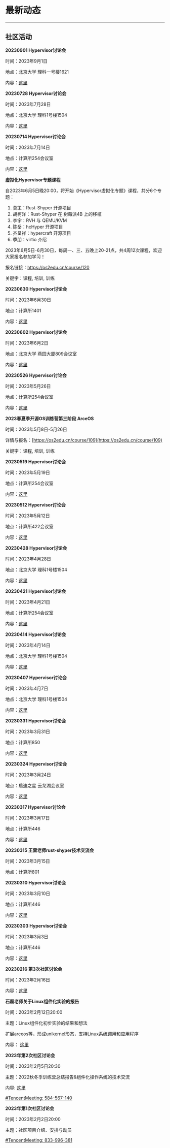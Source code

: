 # 最新动态

---

## <i class="fa-regular fa-calendar-check"></i> 社区活动

<i class="fa-solid fa-user-group"></i> **20230901 Hypervisor讨论会**

时间：2023年9月1日

地点：北京大学 理科一号楼1621

内容：[这里](https://maillist.syswonder.org/archives/list/hypervisor@syswonder.org/thread/AU7FMR2IG4Z55K3YQHCGYHTPOGNQIDCR/)

<i class="fa-solid fa-user-group"></i> **20230728 Hypervisor讨论会**

时间：2023年7月28日

地点：北京大学 理科1号楼1504

内容：[这里](https://maillist.syswonder.org/archives/list/hypervisor@syswonder.org/thread/JWNXJJ7VSM3PJ4RMMWBIL7ZC3ELSY24F/)

<i class="fa-solid fa-user-group"></i> **20230714 Hypervisor讨论会**

时间：2023年7月14日

地点：计算所254会议室

内容：[这里](https://maillist.syswonder.org/archives/list/hypervisor@syswonder.org/thread/BS4GRKN77SHDDUBO53W5GJ6PK4WFRQME/)

<i class="fas fa-spinner fa-pulse"></i> <i class="fa-solid fa-chalkboard-user"></i> **虚拟化Hypervisor专题课程**

自2023年6月5日晚20:00，将开始《Hypervisor虚拟化专题》课程，共分6个专题：

1. 莫策：Rust-Shyper 开源项目
2. 胡柯洋：Rust-Shyper 在 树莓派4B 上的移植
3. 李宇：RVH 与 QEMU/KVM
4. 陈岳：hcHyper 开源项目
5. 齐呈祥：hypercraft 开源项目
6. 季朋：virtio 介绍

2023年6月5日-6月30日，每周一、三、五晚上20-21点，共4周12次课程，欢迎大家报名参加学习！

报名链接：https://os2edu.cn/course/120

关键字：课程, 培训, 训练

<i class="fa-solid fa-user-group"></i> **20230630 Hypervisor讨论会**

时间：2023年6月30日

地点：计算所1401

内容：[这里](https://maillist.syswonder.org/archives/list/hypervisor@syswonder.org/thread/VVKCKRZXARM3URYRLQZYN5ZJONMFOBWD/)

<i class="fa-solid fa-user-group"></i> **20230602 Hypervisor讨论会**

时间：2023年6月2日

地点：北京大学 燕园大厦809会议室

内容：[这里](https://maillist.syswonder.org/archives/list/hypervisor@syswonder.org/thread/7QDVJZBRAURG27QWQBSHT3HMTDGJKF5M/)

<i class="fa-solid fa-user-group"></i> **20230526 Hypervisor讨论会**

时间：2023年5月26日

地点：计算所254会议室

内容：[这里](https://maillist.syswonder.org/archives/list/hypervisor@syswonder.org/thread/Q3JXZA27GR6K2FZBIH4S5O2BJHQ4NL2X/)

<i class="fa-solid fa-chalkboard-user"></i> **2023春夏季开源OS训练营第三阶段 ArceOS**

时间：2023年5月8日-5月26日

详情与报名：[https://os2edu.cn/course/109](https://os2edu.cn/course/109)

关键字：课程, 培训, 训练

<i class="fa-solid fa-user-group"></i> **20230519 Hypervisor讨论会**

时间：2023年5月19日

地点：计算所254会议室

内容：[这里](https://maillist.syswonder.org/archives/list/hypervisor@syswonder.org/thread/WWFWGW27FZQPZFBFPBYAR7R7WE4YQLFL/)

<i class="fa-solid fa-user-group"></i> **20230512 Hypervisor讨论会**

时间：2023年5月12日

地点：计算所422会议室

内容：[这里](https://maillist.syswonder.org/archives/list/hypervisor@syswonder.org/thread/Q5VGDD6ATGAUPKWALGLANHVJ4Y6P5WXU/)

<i class="fa-solid fa-user-group"></i> **20230428 Hypervisor讨论会**

时间：2023年4月28日

地点：北京大学 理科1号楼1504

内容：[这里](https://maillist.syswonder.org/archives/list/hypervisor@syswonder.org/thread/HAIOYZAROAJKRSBBDEXIUWCH5B37NITK/)

<i class="fa-solid fa-user-group"></i> **20230421 Hypervisor讨论会**

时间：2023年4月21日

地点：计算所254会议室

内容：[这里](https://maillist.syswonder.org/archives/list/hypervisor@syswonder.org/thread/DI7VM2ZF5P3BIGOZW3BEPE7XUOEUYGEX/)

<i class="fa-solid fa-user-group"></i> **20230414 Hypervisor讨论会**

时间：2023年4月14日

地点：北京大学 理科1号楼1504

内容：[这里](https://maillist.syswonder.org/archives/list/hypervisor@syswonder.org/thread/557LS7KMDBTL4DOP4IHX5PCTPQXOIHC4/)

<i class="fa-solid fa-user-group"></i> **20230407 Hypervisor讨论会**

时间：2023年4月7日

地点：北京大学 理科1号楼1504

内容：[这里](https://maillist.syswonder.org/archives/list/hypervisor@syswonder.org/thread/5UMVBROXVL75BGWUVR5KPK7KCKYSTEWF/)

<i class="fa-solid fa-user-group"></i> **20230331 Hypervisor讨论会**

时间：2023年3月31日

地点：计算所850

内容：[这里](https://maillist.syswonder.org/archives/list/hypervisor@syswonder.org/thread/MCS4JOBAOTN2TIRUPHORNN2MT5UZXQBN/)

<i class="fa-solid fa-user-group"></i> **20230324 Hypervisor讨论会**

时间：2023年3月24日

地点：启迪之星 云龙湖会议室

内容：[这里](https://maillist.syswonder.org/archives/list/hypervisor@syswonder.org/thread/H2N7LLOPLKCC3XHRXZJMIJIQSFPXAUNB/)

<i class="fa-solid fa-user-group"></i> **20230317 Hypervisor讨论会**

时间：2023年3月17日

地点：计算所446

内容：[这里](https://maillist.syswonder.org/archives/list/hypervisor@syswonder.org/thread/UURXNQSM4OZPXAPNX6QAARENUHHNJRGH/)

<i class="fa-solid fa-user-group"></i> **20230315 王雷老师rust-shyper技术交流会**

时间：2023年3月15日

地点：计算所801

<i class="fa-solid fa-user-group"></i> **20230310 Hypervisor讨论会**

时间：2023年3月10日

地点：计算所446

内容：[这里](https://maillist.syswonder.org/archives/list/hypervisor@syswonder.org/thread/AGZRNO2QZWL4O4CJMBGDN5Q42WNBBD7G/)

<i class="fa-solid fa-user-group"></i> **20230303 Hypervisor讨论会**

时间：2023年3月3日

地点：计算所446

内容：[这里](https://maillist.syswonder.org/archives/list/hypervisor@syswonder.org/thread/KQW2DBUDWNSZ4CXDVZ7Q5QM2AQMCKBK5/)

<i class="fa-solid fa-user-group"></i> **20230216 第3次社区讨论会**

时间：2023年2月16日

内容：[这里](https://maillist.syswonder.org/archives/list/bulletin@syswonder.org/message/ZQU6E25LAMGCOZMDDPGGGVWUCMEEUDFW/)

<i class="fa-solid fa-user-group"></i> **石磊老师关于Linux组件化实验的报告**

时间：2023年2月12日20:00

主题：Linux组件化初步实验的结果和想法

扩展arceos等，形成unikernel形态，支持Linux系统调用和应用程序

内容：<i class="fa-solid fa-video"></i> <i class="fa-regular fa-file-pdf"></i> [这里](https://maillist.syswonder.org/archives/list/bulletin@syswonder.org/thread/F6DHJQ26KB2LB4AOLWVDVVAEGPD4P6PL/)

<i class="fa-solid fa-user-group"></i> **2023年第2次社区讨论会**

时间：2023年2月5日20:30

主题：2022秋冬季训练营总结报告&组件化操作系统的技术交流

内容: [这里](https://maillist.syswonder.org/archives/list/bulletin@syswonder.org/thread/3HOUPTUZKPPSK6KWRHL3AR257CNAS35A/)

[#TencentMeeting: 584-567-140](https://meeting.tencent.com/dm/ElqF4FerRXQ3)

<i class="fa-solid fa-user-group"></i> **2023年第1次社区讨论会**

时间：2023年2月2日20:00

主题：社区项目介绍、安排与动员

[#TencentMeeting: 833-996-381](https://meeting.tencent.com/dm/swqv5Kw07MGu)
